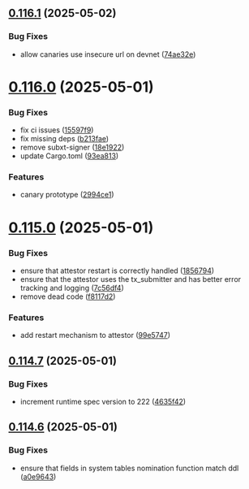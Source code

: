 ## [0.116.1](https://github.com/spaceandtimefdn/sxt-node-archive/compare/v0.116.0...v0.116.1) (2025-05-02)


### Bug Fixes

* allow canaries use insecure url on devnet ([74ae32e](https://github.com/spaceandtimefdn/sxt-node-archive/commit/74ae32eea5ddf39561be4348bba0663b7abf504d))



# [0.116.0](https://github.com/spaceandtimefdn/sxt-node-archive/compare/v0.115.0...v0.116.0) (2025-05-01)


### Bug Fixes

* fix ci issues ([15597f9](https://github.com/spaceandtimefdn/sxt-node-archive/commit/15597f99a7b819e9da2ff65fb314b4ae3f861e66))
* fix missing deps ([b213fae](https://github.com/spaceandtimefdn/sxt-node-archive/commit/b213fae794ca10b1dd5b1d6f59ba9e49a2defab7))
* remove subxt-signer ([18e1922](https://github.com/spaceandtimefdn/sxt-node-archive/commit/18e19220f65d44d03005741cb540e5feb30065cf))
* update Cargo.toml ([93ea813](https://github.com/spaceandtimefdn/sxt-node-archive/commit/93ea8131366c751992a3dc4e3c82a3d6f4512356))


### Features

* canary prototype ([2994ce1](https://github.com/spaceandtimefdn/sxt-node-archive/commit/2994ce14db95bc23ecec446f5b881ecbaa3d190b))



# [0.115.0](https://github.com/spaceandtimefdn/sxt-node-archive/compare/v0.114.7...v0.115.0) (2025-05-01)


### Bug Fixes

* ensure that attestor restart is correctly handled ([1856794](https://github.com/spaceandtimefdn/sxt-node-archive/commit/18567943a5826313e121df00bd665f7dcbb789aa))
* ensure that the attestor uses the tx_submitter and has better error tracking and logging ([7c56df4](https://github.com/spaceandtimefdn/sxt-node-archive/commit/7c56df4dd98f5c6d73f564925efdcc896a319700))
* remove dead code ([f8117d2](https://github.com/spaceandtimefdn/sxt-node-archive/commit/f8117d2dfc2554ead1271fa93477eecb835e1fb8))


### Features

* add restart mechanism to attestor ([99e5747](https://github.com/spaceandtimefdn/sxt-node-archive/commit/99e57472748db3b329c692a8ccdadc86764d4737))



## [0.114.7](https://github.com/spaceandtimefdn/sxt-node-archive/compare/v0.114.6...v0.114.7) (2025-05-01)


### Bug Fixes

* increment runtime spec version to 222 ([4635f42](https://github.com/spaceandtimefdn/sxt-node-archive/commit/4635f42008c90ee933ce1ae0db0529c583e8e307))



## [0.114.6](https://github.com/spaceandtimefdn/sxt-node-archive/compare/v0.114.5...v0.114.6) (2025-05-01)


### Bug Fixes

* ensure that fields in system tables nomination function match ddl ([a0e9643](https://github.com/spaceandtimefdn/sxt-node-archive/commit/a0e9643fb6f1e5edaa81b4b65176a3c1e9a46485))



